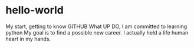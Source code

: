 # hello-world
My start, getting to know GITHUB
What UP DO, I am committed to learning python
My goal is to find a possible new career.
I actually held a life human heart in my hands.
